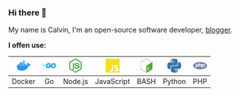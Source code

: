 ### Hi there 👋

My name is Calvin, I'm an open-source software developer, [blogger](https://www.caiyunlin.com). 

<b>I offen use:</b>

| <img height="28" src="assets/img/docker.svg">  | <img height="28" src="https://github.com/caiyunlin/caiyunlin/raw/master/assets/img/go.svg"> | <img height="28" src="https://github.com/caiyunlin/caiyunlin/raw/master/assets/img/nodedotjs.svg"> | <img height="28" src="https://github.com/caiyunlin/caiyunlin/raw/master/assets/img/javascript.svg"> | <img height="28" src="https://github.com/caiyunlin/caiyunlin/raw/master/assets/img/gnubash.svg"> | <img height="28" src="https://github.com/caiyunlin/caiyunlin/raw/master/assets/img/python.svg"> | <img height="28" src="https://github.com/caiyunlin/caiyunlin/raw/master/assets/img/php.svg"> |
| :---------------: | :---------------: | :---------------: | :---------------: | :---------------: | :---------------: | :---------------: |
| Docker  | Go | Node.js | JavaScript | BASH | Python | PHP |


